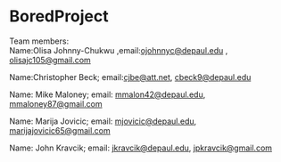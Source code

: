 # BoredProject
Team members:  
Name:Olisa Johnny-Chukwu ,email:ojohnnyc@depaul.edu , olisajc105@gmail.com  

Name:Christopher Beck; email:cjbe@att.net, cbeck9@depaul.edu  

Name: Mike Maloney; email: mmalon42@depaul.edu, mmaloney87@gmail.com  

Name: Marija Jovicic; email: mjovicic@depaul.edu, marijajovicic65@gmail.com

Name: John Kravcik; email: jkravcik@depaul.edu, jpkravcik@gmail.com
